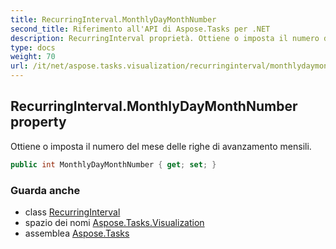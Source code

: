 ```yaml
---
title: RecurringInterval.MonthlyDayMonthNumber
second_title: Riferimento all'API di Aspose.Tasks per .NET
description: RecurringInterval proprietà. Ottiene o imposta il numero del mese delle righe di avanzamento mensili.
type: docs
weight: 70
url: /it/net/aspose.tasks.visualization/recurringinterval/monthlydaymonthnumber/
---
```

## RecurringInterval.MonthlyDayMonthNumber property

Ottiene o imposta il numero del mese delle righe di avanzamento mensili.

```csharp
public int MonthlyDayMonthNumber { get; set; }
```

### Guarda anche

* class [RecurringInterval](../)
* spazio dei nomi [Aspose.Tasks.Visualization](../../recurringinterval/)
* assemblea [Aspose.Tasks](../../../)


